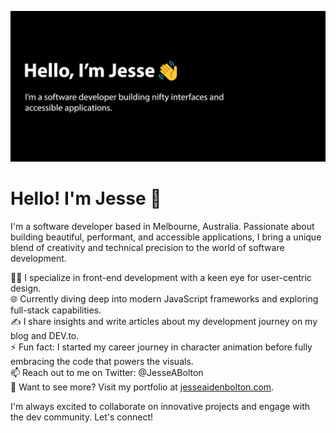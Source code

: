 ![Banner](/banner.jpg)
# Hello! I'm Jesse 👋

I'm a software developer based in Melbourne, Australia. Passionate about building beautiful, performant, and accessible applications, I bring a unique blend of creativity and technical precision to the world of software development.

👨‍💻 I specialize in front-end development with a keen eye for user-centric design.  
🌐 Currently diving deep into modern JavaScript frameworks and exploring full-stack capabilities.  
✍️ I share insights and write articles about my development journey on my blog and DEV.to.  
⚡ Fun fact: I started my career journey in character animation before fully embracing the code that powers the visuals.  
📫 Reach out to me on Twitter: @JesseABolton  
🔗 Want to see more? Visit my portfolio at [jesseaidenbolton.com](https://jesseaidenbolton.com).

I'm always excited to collaborate on innovative projects and engage with the dev community. Let's connect!
<!--
**JesseAidenBolton/JesseAidenBolton** is a ✨ _special_ ✨ repository because its `README.md` (this file) appears on your GitHub profile.

Here are some ideas to get you started:

- 🔭 I’m currently working on ...
- 🌱 I’m currently learning ...
- 👯 I’m looking to collaborate on ...
- 🤔 I’m looking for help with ...
- 💬 Ask me about ...
- 📫 How to reach me: ...
- 😄 Pronouns: ...
- ⚡ Fun fact: ...
-->
